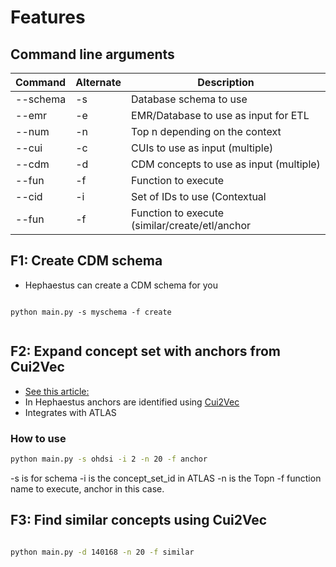 # Features

## Command line arguments


| Command | Alternate | Description |
| --- | --- | --- |
| --schema | -s | Database schema to use |
| --emr | -e | EMR/Database to use as input for ETL |
| --num | -n | Top n depending on the context |
| --cui | -c | CUIs to use as input (multiple) |
| --cdm | -d | CDM concepts to use as input (multiple) |
| --fun | -f | Function to execute |
| --cid | -i | Set of IDs to use (Contextual |
| --fun | -f | Function to execute (similar/create/etl/anchor |


## F1: Create CDM schema
* Hephaestus can create a CDM schema for you

```text

python main.py -s myschema -f create


```

## F2: Expand concept set with anchors from Cui2Vec
* [See this article:](https://www.ncbi.nlm.nih.gov/pubmed/28815104)
* In Hephaestus anchors are identified using [Cui2Vec](http://cui2vec.dbmi.hms.harvard.edu)
* Integrates with ATLAS

### How to use 

```bash
python main.py -s ohdsi -i 2 -n 20 -f anchor

```
-s is for schema
-i is the concept_set_id in ATLAS
-n is the Topn
-f function name to execute, anchor in this case.

## F3: Find similar concepts using Cui2Vec

```bash

python main.py -d 140168 -n 20 -f similar

```